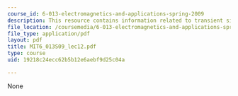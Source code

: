 ```yaml
---
course_id: 6-013-electromagnetics-and-applications-spring-2009
description: This resource contains information related to transient signals in computers.
file_location: /coursemedia/6-013-electromagnetics-and-applications-spring-2009/19218c24ecc62b5b12e6aebf9d25c04a_MIT6_013S09_lec12.pdf
file_type: application/pdf
layout: pdf
title: MIT6_013S09_lec12.pdf
type: course
uid: 19218c24ecc62b5b12e6aebf9d25c04a

---
```

None